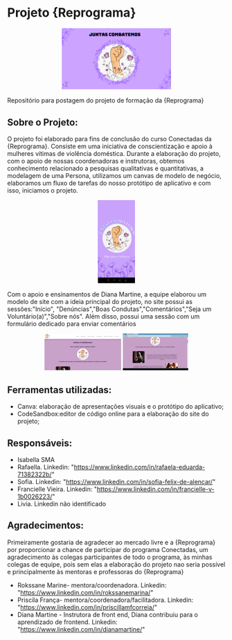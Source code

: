 # Projeto {Reprograma}
<p align="center">
  <img width="50%" src="https://github.com/IsabellaSMA/JuntasCombatemos/blob/main/Capa%20Juntas%20Combatemos.png"/>
</p>

Repositório para postagem do projeto de formação da {Reprograma}

## Sobre o Projeto:
O projeto foi elaborado para fins de conclusão do curso Conectadas da {Reprograma}.
Consiste em uma iniciativa de conscientização e apoio à mulheres vítimas de violência doméstica. Durante a elaboração do projeto, com o apoio de nossas coordenadoras e instrutoras, obtemos conhecimento relacionado a pesquisas qualitativas e quantitativas, a modelagem de uma Persona, utilizamos um canvas de modelo de negócio, elaboramos um fluxo de tarefas do nosso protótipo de aplicativo e com isso, iniciamos o projeto. 
<p align = "center">
  <img width="17%" src="https://github.com/IsabellaSMA/JuntasCombatemos/blob/main/app_gif.gif"
</p>

Com o apoio e ensinamentos de Diana Martine, a equipe elaborou um modelo de site com a ideia principal do projeto, no site possui as sessões:"Início", "Denúncias","Boas Condutas","Comentários","Seja um Voluntário(a)","Sobre nós". Além disso, possui uma sessão com um formulário dedicado para enviar comentários

<p align="center" width="100%">
    <img width="35%" src="https://github.com/IsabellaSMA/JuntasCombatemos/blob/main/Site%20JC.png"> 
    <img width="30%" src="https://github.com/IsabellaSMA/JuntasCombatemos/blob/main/Site_gif.gif">  
</p>


## Ferramentas utilizadas: 
- Canva: elaboração de apresentações visuais e o protótipo do aplicativo;
- CodeSandbox:editor de código online para a elaboração do site do projeto;

## Responsáveis:
- Isabella SMA
- Rafaella. Linkedin: "https://www.linkedin.com/in/rafaela-eduarda-71382322b/"
- Sofia. Linkedin: "https://www.linkedin.com/in/sofia-felix-de-alencar/"
- Francielle Vieira. Linkedin: "https://www.linkedin.com/in/francielle-v-1b0026223/"
- Livia. Linkedin não identificado
  
## Agradecimentos:
Primeiramente gostaria de agradecer ao mercado livre e a {Reprograma} por proporcionar a chance de participar do programa Conectadas, um agradecimento às colegas participantes de todo o programa, às minhas colegas de equipe, pois sem elas a elaboração do projeto nao seria possível e principalmente às mentoras e professoras do {Reprograma}

- Rokssane Marine- mentora/coordenadora. Linkedin: "https://www.linkedin.com/in/rokssanemarina/"
- Priscila França- mentora/coordenadora/facilitadora. Linkedin: "https://www.linkedin.com/in/priscillamfcorreia/"
- Diana Martine - Instrutora de front end, Diana contribuiu para o aprendizado de frontend. Linkedin: "https://www.linkedin.com/in/dianamartine/"
